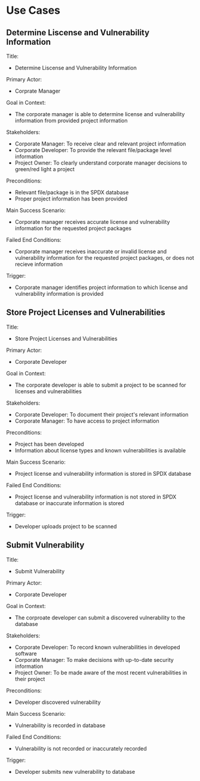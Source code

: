 # Use Cases

## Determine Liscense and Vulnerability Information

Title:

* Determine Liscense and Vulnerability Information

Primary Actor:

* Corprate Manager

Goal in Context:

* The corporate manager is able to determine license and vulnerability information from provided project information

Stakeholders:

* Corporate Manager: To receive clear and relevant project information
* Corporate Developer: To provide the relevant file/package level information
* Project Owner: To clearly understand corporate manager decisions to green/red light a project

Preconditions:

* Relevant file/package is in the SPDX database
* Proper project information has been provided

Main Success Scenario:

* Corporate manager receives accurate license and vulnerability information for the requested project packages

Failed End Conditions:

* Corporate manager receives inaccurate or invalid license and vulnerability information for the requested project packages, or does not recieve information

Trigger:

* Corporate manager identifies project information to which license and vulnerability information is provided

## Store Project Licenses and Vulnerabilities

Title:

* Store Project Licenses and Vulnerabilities

Primary Actor:

* Corporate Developer

Goal in Context:

* The corporate developer is able to submit a project to be scanned for licenses and vulnerabilities

Stakeholders:

* Corporate Developer: To document their project's relevant information
* Corporate Manager: To have access to project information

Preconditions:

* Project has been developed
* Information about license types and known vulnerabilities is available

Main Success Scenario:

* Project license and vulnerability information is stored in SPDX database

Failed End Conditions:

* Project license and vulnerability information is not stored in SPDX database or inaccurate information is stored

Trigger:

* Developer uploads project to be scanned

## Submit Vulnerability

Title:

* Submit Vulnerability

Primary Actor:

* Corporate Developer

Goal in Context:

* The corproate developer can submit a discovered vulnerability to the database

Stakeholders:

* Corporate Developer: To record known vulnerabilities in developed software
* Corporate Manager: To make decisions with up-to-date security information
* Project Owner: To be made aware of the most recent vulnerabilities in their project

Preconditions:

* Developer discovered vulnerability

Main Success Scenario:

* Vulnerability is recorded in database

Failed End Conditions:

* Vulnerability is not recorded or inaccurately recorded

Trigger:

* Developer submits new vulnerability to database
